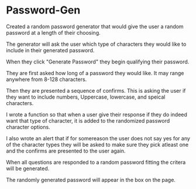 # Password-Gen












Created a random password generator that would give the user a random password at a length of their choosing.

The generator will ask the user which type of characters they would like to include in their generated password.

When they click "Generate Password" they begin qualifying their password.

They are first asked how long of a password they would like. It may range anywhere from 8-128 characters.

Then they are presented a sequence of confirms. This is asking the user if they want to include numbers, Uppercase, lowercase, and speical characters.

I wrote a function so that when a user give their response if they do indeed want that type of character, it is added to the randomized password character options.

I also wrote an alert that if for somereason the user does not say yes for any of the character types they will be asked to make sure they pick atleast one and the confirms are presented to the user again.

When all questions are responded to a random password fitting the critera will be generated.

The randomly generated password will appear in the box on the page.